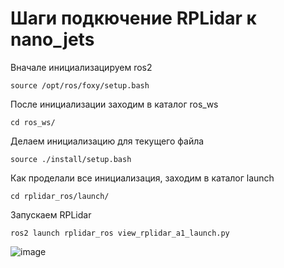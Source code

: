 # Шаги подкючение RPLidar к nano_jets
Вначале инициализацируем ros2 
```no-highlight
source /opt/ros/foxy/setup.bash
```
После инициализации заходим в каталог ros_ws
```no-highlight
cd ros_ws/
```
Делаем инициализацию для текущего файла

```no-highlight
source ./install/setup.bash
```
Как проделали все инициализация, заходим в каталог launch 
```no-highlight
cd rplidar_ros/launch/
```
Запускаем RPLidar

```no-highlight
ros2 launch rplidar_ros view_rplidar_a1_launch.py
```
![image](https://github.com/isomadinow/nano_jets/assets/88080221/165bce28-d89b-44b5-be91-332393011e94)
